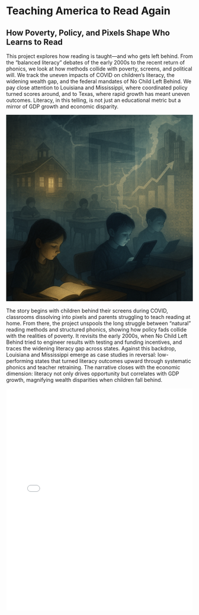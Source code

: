 # Teaching America to Read Again

## How Poverty, Policy, and Pixels Shape Who Learns to Read

This project explores how reading is taught—and who gets left behind. From the “balanced literacy” debates of the early 2000s to the recent return of phonics, we look at how methods collide with poverty, screens, and political will. We track the uneven impacts of COVID on children’s literacy, the widening wealth gap, and the federal mandates of No Child Left Behind. We pay close attention to Louisiana and Mississippi, where coordinated policy turned scores around, and to Texas, where rapid growth has meant uneven outcomes. Literacy, in this telling, is not just an educational metric but a mirror of GDP growth and economic disparity.

![Teaching America to Read Again](teaching-america.png)

The story begins with children behind their screens during COVID, classrooms dissolving into pixels and parents struggling to teach reading at home. From there, the project unspools the long struggle between “natural” reading methods and structured phonics, showing how policy fads collide with the realities of poverty. It revisits the early 2000s, when No Child Left Behind tried to engineer results with testing and funding incentives, and traces the widening literacy gap across states. Against this backdrop, Louisiana and Mississippi emerge as case studies in reversal: low-performing states that turned literacy outcomes upward through systematic phonics and teacher retraining. The narrative closes with the economic dimension: literacy not only drives opportunity but correlates with GDP growth, magnifying wealth disparities when children fall behind.

<iframe src="chart_pct_local_funded.html" width="100%" height="600" style="border:none;"></iframe>
